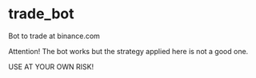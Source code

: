 # trade_bot

Bot to trade at binance.com

Attention!
The bot works but the strategy applied here is not a good one.

USE AT YOUR OWN RISK!
